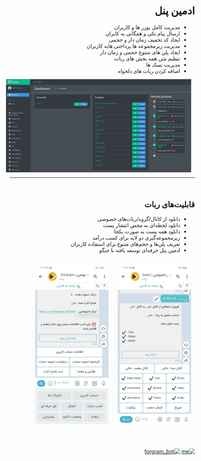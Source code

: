 <div dir="rtl" style="text-align: right;">

# ادمین پنل

- مدیریت کامل یوزر ها و کاربران
- ارسال پیام تکی و همگانی به کابران
- ایجاد کد تخفیف زمان دار  و حجمی 
- مدیریت زیرمجموعه ها پرداختی هایه کاربران
- ایجاد پلن های متنوع حجمی و زمان دار
- تنظیم متن همه بخش های ربات 
- مدیریت تسک ها
- اضافه کردن ربات های دلخواه



<div style="display: flex;">
    <img src="images/demo3.png" width="800" style="margin-right: 10px;">
</div>


<hr>
<br>

## قابلیت‌های ربات

- دانلود از کانال/گروه/ربات‌های خصوصی
- دانلود لحظه‌ای به محض انتشار پست
- دانلود همه پست به صورت یکجا 
- زیرمجموعه‌گیری دو لایه برای کسب درآمد
- تعریف پلن‌ها و حجم‌های متنوع برای استفاده کاربران
- ادمین پنل حرفه‌ای توسعه یافته با جنگو
<br>

<div style="display: flex;">
    <img src="images/demo1.jpg" width="200" style="margin-right: 10px;">
    <div style="width: 25px;"></div> <!-- فاصله بین دو عکس -->
    <img src="images/demo2.jpg" width="200" style="margin-left: 10px;">
</div>




<br>
<br>
<br>


[![me](https://img.shields.io/badge/contact_me-1DA1F2?style=for-the-badge&logo=telegram&logoColor=white)](https://twitter.com/)
[![forgram_bot](https://img.shields.io/badge/forgram_bot-1DA1F2?style=for-the-badge&logo=telegram&logoColor=white)](https://twitter.com/)



</div>


